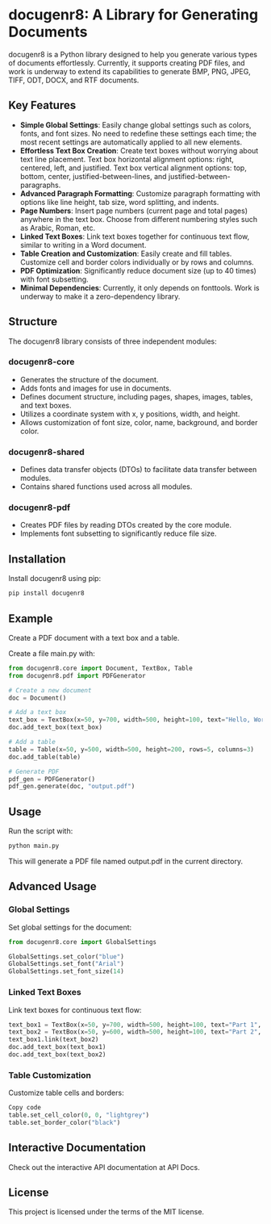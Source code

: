 # docugenr8: A Library for Generating Documents

docugenr8 is a Python library designed to help you generate various types of documents effortlessly. Currently, it supports creating PDF files, and work is underway to extend its capabilities to generate BMP, PNG, JPEG, TIFF, ODT, DOCX, and RTF documents.

## Key Features

- **Simple Global Settings**: Easily change global settings such as colors, fonts, and font sizes. No need to redefine these settings each time; the most recent settings are automatically applied to all new elements.
- **Effortless Text Box Creation**: Create text boxes without worrying about text line placement. Text box horizontal alignment options: right, centered, left, and justified. Text box vertical alignment options: top, bottom, center, justified-between-lines, and justified-between-paragraphs.
- **Advanced Paragraph Formatting**: Customize paragraph formatting with options like line height, tab size, word splitting, and indents.
- **Page Numbers**: Insert page numbers (current page and total pages) anywhere in the text box. Choose from different numbering styles such as Arabic, Roman, etc.
- **Linked Text Boxes**: Link text boxes together for continuous text flow, similar to writing in a Word document.
- **Table Creation and Customization**: Easily create and fill tables. Customize cell and border colors individually or by rows and columns.
- **PDF Optimization**: Significantly reduce document size (up to 40 times) with font subsetting.
- **Minimal Dependencies**: Currently, it only depends on fonttools. Work is underway to make it a zero-dependency library.

## Structure

The docugenr8 library consists of three independent modules:

### docugenr8-core

- Generates the structure of the document.
- Adds fonts and images for use in documents.
- Defines document structure, including pages, shapes, images, tables, and text boxes.
- Utilizes a coordinate system with x, y positions, width, and height.
- Allows customization of font size, color, name, background, and border color.

### docugenr8-shared

- Defines data transfer objects (DTOs) to facilitate data transfer between modules.
- Contains shared functions used across all modules.

### docugenr8-pdf

- Creates PDF files by reading DTOs created by the core module.
- Implements font subsetting to significantly reduce file size.

## Installation

Install docugenr8 using pip:

```sh
pip install docugenr8
```

## Example

Create a PDF document with a text box and a table.

Create a file main.py with:

```python
from docugenr8.core import Document, TextBox, Table
from docugenr8.pdf import PDFGenerator

# Create a new document
doc = Document()

# Add a text box
text_box = TextBox(x=50, y=700, width=500, height=100, text="Hello, World!", font_size=12)
doc.add_text_box(text_box)

# Add a table
table = Table(x=50, y=500, width=500, height=200, rows=5, columns=3)
doc.add_table(table)

# Generate PDF
pdf_gen = PDFGenerator()
pdf_gen.generate(doc, "output.pdf")
```

## Usage
Run the script with:
```sh
python main.py
```

This will generate a PDF file named output.pdf in the current directory.

## Advanced Usage

### Global Settings

Set global settings for the document:

```python
from docugenr8.core import GlobalSettings

GlobalSettings.set_color("blue")
GlobalSettings.set_font("Arial")
GlobalSettings.set_font_size(14)
```

### Linked Text Boxes
Link text boxes for continuous text flow:

```python
text_box1 = TextBox(x=50, y=700, width=500, height=100, text="Part 1", font_size=12)
text_box2 = TextBox(x=50, y=600, width=500, height=100, text="Part 2", font_size=12)
text_box1.link(text_box2)
doc.add_text_box(text_box1)
doc.add_text_box(text_box2)
```

### Table Customization
Customize table cells and borders:

```python
Copy code
table.set_cell_color(0, 0, "lightgrey")
table.set_border_color("black")
```

## Interactive Documentation
Check out the interactive API documentation at API Docs.

## License
This project is licensed under the terms of the MIT license.
